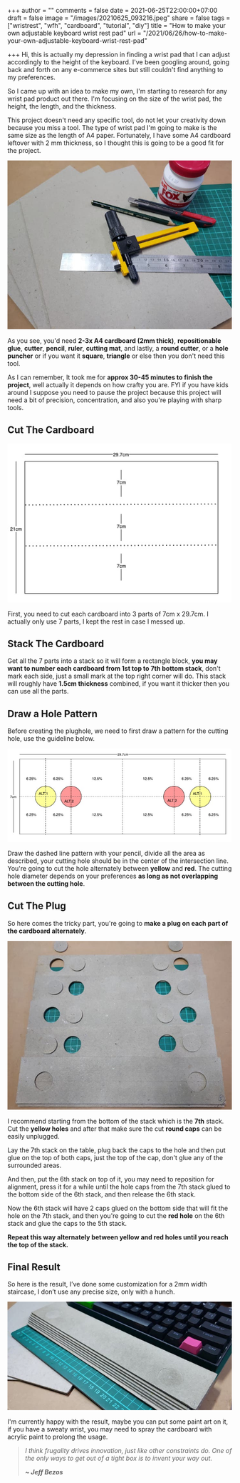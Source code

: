 +++
author = ""
comments = false
date = 2021-06-25T22:00:00+07:00
draft = false
image = "/images/20210625_093216.jpeg"
share = false
tags = ["wristrest", "wfh", "cardboard", "tutorial", "diy"]
title = "How to make your own adjustable keyboard wrist rest pad"
url = "/2021/06/26/how-to-make-your-own-adjustable-keyboard-wrist-rest-pad"

+++
Hi, this is actually my depression in finding a wrist pad that I can adjust accordingly to the height of the keyboard. I've been googling around, going back and forth on any e-commerce sites but still couldn't find anything to my preferences.

So I came up with an idea to make my own, I'm starting to research for any wrist pad product out there. I'm focusing on the size of the wrist pad, the height, the length, and the thickness.

This project doesn't need any specific tool, do not let your creativity down because you miss a tool. The type of wrist pad I'm going to make is the same size as the length of A4 paper. Fortunately, I have some A4 cardboard leftover with 2 mm thickness, so I thought this is going to be a good fit for the project.

![](/images/20210625_094151.jpg)

As you see, you'd need **2-3x A4 cardboard (2mm thick)**, **repositionable glue**, **cutter**, **pencil**, **ruler**, **cutting mat**, and lastly, a **round cutter**, or a **hole puncher** or if you want it **square**, **triangle** or else then you don't need this tool.

As I can remember, It took me for **approx 30-45 minutes to finish the project**, well actually it depends on how crafty you are. FYI if you have kids around I suppose you need to pause the project because this project will need a bit of precision, concentration, and also you're playing with sharp tools.

## Cut The Cardboard

![](/images/a4cut.jpg)

First, you need to cut each cardboard into 3 parts of 7cm x 29.7cm. I actually only use 7 parts, I kept the rest in case I messed up.

## Stack The Cardboard

Get all the 7 parts into a stack so it will form a rectangle block, **you may want to number each cardboard from 1st top to 7th bottom stack**, don't mark each side, just a small mark at the top right corner will do. This stack will roughly have **1.5cm thickness** combined, if you want it thicker then you can use all the parts.

## Draw a Hole Pattern

Before creating the plughole, we need to first draw a pattern for the cutting hole, use the guideline below.

![](/images/padpattern.jpg)

Draw the dashed line pattern with your pencil, divide all the area as described, your cutting hole should be in the center of the intersection line. You're going to cut the hole alternately between **yellow** and **red**. The cutting hole diameter depends on your preferences **as long as not overlapping between the cutting hole**.

## Cut The Plug

So here comes the tricky part, you're going to **make a plug on each part of the cardboard alternately**.

![](/images/20210625_094644.jpg)

I recommend starting from the bottom of the stack which is the **7th** stack. Cut the **yellow holes** and after that make sure the cut **round caps** can be easily unplugged.

Lay the 7th stack on the table, plug back the caps to the hole and then put glue on the top of both caps, just the top of the cap, don't glue any of the surrounded areas.

And then, put the 6th stack on top of it, you may need to reposition for alignment, press it for a while until the hole caps from the 7th stack glued to the bottom side of the 6th stack, and then release the 6th stack.  

Now the 6th stack will have 2 caps glued on the bottom side that will fit the hole on the 7th stack, and then you're going to cut the **red hole** on the 6th stack and glue the caps to the 5th stack.

**Repeat this way alternately between yellow and red holes until you reach the top of the stack.**

## Final Result

So here is the result, I’ve done some customization for a 2mm width staircase, I don’t use any precise size, only with a hunch.

![](/images/20210625_093452.jpeg)

I'm currently happy with the result, maybe you can put some paint art on it, if you have a sweaty wrist, you may need to spray the cardboard with acrylic paint to prolong the usage.

> _I think frugality drives innovation, just like other constraints do. One of the only ways to get out of a tight box is to invent your way out._
>
> **_\~ Jeff Bezos_**
